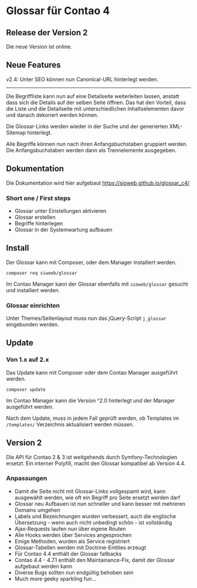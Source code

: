 # Glossar für Contao 4

## Release der Version 2

Die neue Version ist online.

## Neue Features

v2.4: Unter SEO können nun Canonical-URL hinterlegt werden. 

---

Die Begriffliste kann nun auf eine Detailseite weiterleiten lassen, anstatt dass sich die Details auf der selben Seite öffnen. Das hat den Vorteil, dass die Liste und die Detailseite mit unterschiedlichen Inhaltselementen davor und danach dekoriert werden können.

Die Glossar-Links werden wieder in der Suche und der generierten XML-Sitemap hinterlegt.

Alle Begriffe können nun nach ihren Anfangsbuchstaben gruppiert werden. Die Anfangsbuchstaben werden dann als Trennelemente ausgegeben.


## Dokumentation

Die Dokumentation wird hier aufgebaut https://sioweb.github.io/glossar_c4/

### Short one / First steps

- Glossar unter Einstellungen aktivieren
- Glossar erstellen
- Begriffe hinterlegen
- Glossar in der Systemwartung aufbauen

## Install

Der Glossar kann mit Composer, oder dem Manager installiert werden.

```
composer req siwoeb/glossar
```

Im Contao Manager kann der Glossar ebenfalls mit `sioweb/glossar` gesucht und installiert werden.

### Glossar einrichten

Unter Themes/Seitenlayout muss nun das jQuery-Script `j_glossar` eingebunden werden.

## Update

### Von 1.x auf 2.x

Das Update kann mit Composer oder dem Contao Manager ausgeführt werden.

```
composer update
```

Im Contao Manager kann die Version ^2.0 hinterlegt und der Manager ausgeführt werden.

Nach dem Update, muss in jedem Fall geprüft werden, ob Templates im `/templates/` Verzeichnis aktualisiert werden müssen.

## Version 2

Die API für Contao 2 & 3 ist weitgehends durch Symfony-Technologien ersetzt. Ein interner Polyfill, macht den Glossar kompatibel ab Version 4.4.

### Anpassungen

- Damit die Seite nicht mit Glossar-Links vollgespamt wird, kann ausgewählt werden, wie oft ein Begriff pro Seite ersetzt werden darf
- Glossar neu Aufbauen ist nun schneller und kann besser mit mehreren Domains umgehen
- Labels und Bezeichnungen wurden verbessert, auch die englische Übersetzung - wenn auch nicht unbedingt schön - ist vollständig
- Ajax-Requests laufen nun über eigene Routen
- Alle Hooks werden über Services angesprochen
- Einige Methoden, wurden als Service registriert
- Glossar-Tabellen werden mit Doctrine-Entities erzeugt
- Für Contao 4.4 enthält der Glossar fallbacks
- Contao 4.4 - 4.7.1 enthält den Maintainance-Fix, damit der Glossar aufgebaut werden kann
- Diverse Bugs sollten nun endgültig behoben sein
- Much more geeky sparkling fun...
